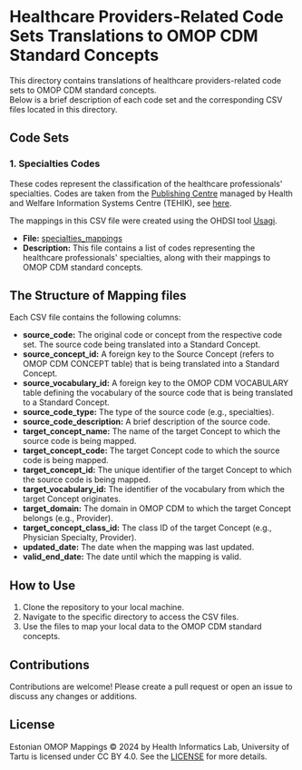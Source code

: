 # Healthcare Providers-Related Code Sets Translations to OMOP CDM Standard Concepts

This directory contains translations of healthcare providers-related code sets to OMOP CDM standard concepts.  
Below is a brief description of each code set and the corresponding CSV files located in this directory.

## Code Sets

### 1. Specialties Codes
These codes represent the classification of the healthcare professionals' specialties.
Codes are taken from the [Publishing Centre](https://pub.e-tervis.ee/classifications) managed by Health and Welfare Information Systems Centre (TEHIK), see [here](http://pub.e-tervis.ee/classifications/Erialad).

The mappings in this CSV file were created using the OHDSI tool [Usagi](https://ohdsi.github.io/Usagi/).

- **File:** [specialties_mappings](specialties_mappings.csv)
- **Description:** This file contains a list of codes representing the healthcare professionals' specialties, along with their mappings to OMOP CDM standard concepts.


## The Structure of Mapping files
Each CSV file contains the following columns:

- **source_code:** The original code or concept from the respective code set. The source code being translated into a Standard Concept. 
- **source_concept_id:** A foreign key to the Source Concept (refers to OMOP CDM CONCEPT table) that is being translated into a Standard Concept. 
- **source_vocabulary_id:** A foreign key to the OMOP CDM VOCABULARY table defining the vocabulary of the source code that is being translated to a Standard Concept. 
- **source_code_type:** The type of the source code (e.g., specialties).
- **source_code_description:** A brief description of the source code.
- **target_concept_name:** The name of the target Concept to which the source code is being mapped. 
- **target_concept_code:** The target Concept code to which the source code is being mapped. 
- **target_concept_id:** The unique identifier of the target Concept to which the source code is being mapped. 
- **target_vocabulary_id:** The identifier of the vocabulary from which the target Concept originates.
- **target_domain:** The domain in OMOP CDM to which the target Concept belongs (e.g., Provider).
- **target_concept_class_id:** The class ID of the target Concept (e.g., Physician Specialty, Provider).
- **updated_date:** The date when the mapping was last updated.
- **valid_end_date:** The date until which the mapping is valid.

## How to Use
1. Clone the repository to your local machine.
2. Navigate to the specific directory to access the CSV files.
3. Use the files to map your local data to the OMOP CDM standard concepts.

## Contributions
Contributions are welcome! Please create a pull request or open an issue to discuss any changes or additions.

## License
Estonian OMOP Mappings © 2024 by Health Informatics Lab, University of Tartu is licensed under CC BY 4.0. See the [LICENSE](../LICENSE.txt) for more details.
